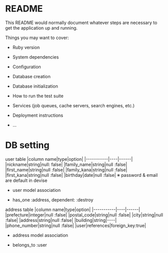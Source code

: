 # README

This README would normally document whatever steps are necessary to get the
application up and running.

Things you may want to cover:

* Ruby version

* System dependencies

* Configuration

* Database creation

* Database initialization

* How to run the test suite

* Services (job queues, cache servers, search engines, etc.)

* Deployment instructions

* ...

# DB setting

user table
|column name|type|option|
|-----------|----|------|
|nickname|string|null: false|
|family_name|string|null :false|
|first_name|string|null :false|
|family_kana|string|null :false|
|first_kana|string|null :false|
|birthday|date|null :false|
※ password & email are default in devise

* user model association
- has_one :address, dependent: :destroy

address table
|column name|type|option|
|-----------|----|------|
|prefecture|integer|null :false|
|postal_code|string|null :false|
|city|string|null :false|
|address|string|null :false|
|building|string|----|
|phone_number|string|null :false|
|user|references|foreign_key:true|

* address model association
- belongs_to :user
